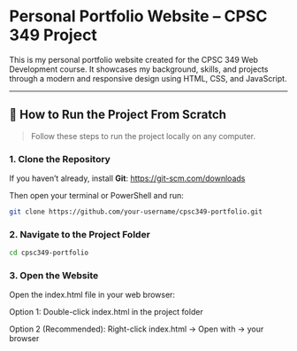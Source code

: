 # Personal Portfolio Website – CPSC 349 Project

This is my personal portfolio website created for the CPSC 349 Web Development course. It showcases my background, skills, and projects through a modern and responsive design using HTML, CSS, and JavaScript.

---

## 🚀 How to Run the Project From Scratch

> Follow these steps to run the project locally on any computer.

### 1. Clone the Repository

If you haven’t already, install **Git**: https://git-scm.com/downloads

Then open your terminal or PowerShell and run:

```bash
git clone https://github.com/your-username/cpsc349-portfolio.git
```

### 2. Navigate to the Project Folder

```bash
cd cpsc349-portfolio
```

### 3. Open the Website
Open the index.html file in your web browser:

Option 1: Double-click index.html in the project folder

Option 2 (Recommended): Right-click index.html → Open with → your browser